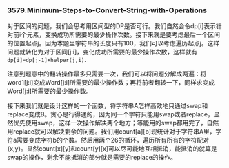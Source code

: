 ### 3579.Minimum-Steps-to-Convert-String-with-Operations

对于区间的问题，我们会思考用区间型的DP是否可行。我们自然会令dp[i]表示针对前i个元素，变换成功所需要的最少操作次数。接下来就是要考虑最后一个区间的位置起点j。因为本题里字符串的长度只有100，我们可以考虑遍历起点j。这样问题就转化为对于区间[j:i]，变化成功所需要的最少操作次数，这样就有`dp[i]=dp[j-1]+helper(j,i)`.

注意到题意中的翻转操作最多只需要一次，我们可以将问题分解成两遍：将word1[j:i]变成Word[j:i]所需要的最少操作数；再将前者翻转一下，同样求变成Word[j:i]所需要的最少操作数。

接下来我们就是设计这样的一个函数，将字符串A怎样高效地只通过swap和replace变成B。贪心是行得通的，因为同一个字符只能用swap或者replace，显然优先使用swap，这样一次操作解决两个地方；等能用的swap都用完了，自然用replace就可以解决剩余的问题。我们用count[a][b]现统计对于字符串A里，字符a需要变成字符b的个数。然后用两个26的循环，遍历所有所有的字符配对{x,y}。显然count[x][y]和count[y][x]可以尽可能地互相抵消，能抵消的就算是swap的操作，剩余不能抵消的部分就是需要的replace的操作。
